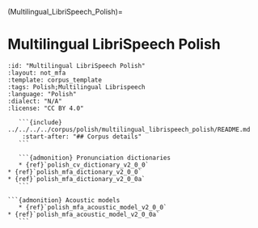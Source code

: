 
(Multilingual_LibriSpeech_Polish)=
# Multilingual LibriSpeech Polish

``````{corpus} Multilingual LibriSpeech Polish
:id: "Multilingual LibriSpeech Polish"
:layout: not_mfa
:template: corpus_template
:tags: Polish;Multilingual Librispeech
:language: "Polish"
:dialect: "N/A"
:license: "CC BY 4.0"

   ```{include} ../../../../corpus/polish/multilingual_librispeech_polish/README.md
    :start-after: "## Corpus details"
   ```

   ```{admonition} Pronunciation dictionaries
   * {ref}`polish_cv_dictionary_v2_0_0`
* {ref}`polish_mfa_dictionary_v2_0_0`
* {ref}`polish_mfa_dictionary_v2_0_0a`
   ```

```{admonition} Acoustic models
   * {ref}`polish_mfa_acoustic_model_v2_0_0`
* {ref}`polish_mfa_acoustic_model_v2_0_0a`
   ```
``````
